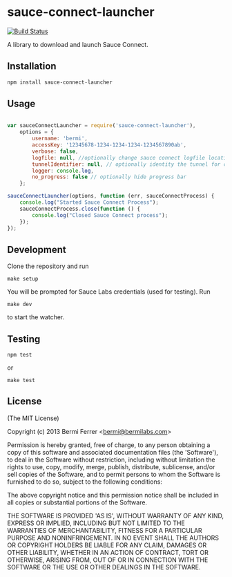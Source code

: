 # sauce-connect-launcher

[![Build Status](https://secure.travis-ci.org/bermi/sauce-connect-launcher.png)](http://travis-ci.org/bermi/sauce-connect-launcher)

A library to download and launch Sauce Connect.

## Installation

```sh
npm install sauce-connect-launcher
```

## Usage


```javascript

var sauceConnectLauncher = require('sauce-connect-launcher'),
	options = {
		username: 'bermi',
		accessKey: '12345678-1234-1234-1234-1234567890ab',
		verbose: false,
		logfile: null, //optionally change sauce connect logfile location
		tunnelIdentifier: null, // optionally identity the tunnel for concurrent tunnels
		logger: console.log,
		no_progress: false // optionally hide progress bar
	};

sauceConnectLauncher(options, function (err, sauceConnectProcess) {
	console.log("Started Sauce Connect Process");
	sauceConnectProcess.close(function () {
		console.log("Closed Sauce Connect process");
	});
});

```

## Development

Clone the repository and run

```
make setup
```

You will be prompted for Sauce Labs credentials (used for testing).  Run
```
make dev
```
to start the watcher.


## Testing

```
npm test
```

or

```
make test
```

## License

(The MIT License)

Copyright (c) 2013 Bermi Ferrer &lt;bermi@bermilabs.com&gt;

Permission is hereby granted, free of charge, to any person obtaining
a copy of this software and associated documentation files (the
'Software'), to deal in the Software without restriction, including
without limitation the rights to use, copy, modify, merge, publish,
distribute, sublicense, and/or sell copies of the Software, and to
permit persons to whom the Software is furnished to do so, subject to
the following conditions:

The above copyright notice and this permission notice shall be
included in all copies or substantial portions of the Software.

THE SOFTWARE IS PROVIDED 'AS IS', WITHOUT WARRANTY OF ANY KIND,
EXPRESS OR IMPLIED, INCLUDING BUT NOT LIMITED TO THE WARRANTIES OF
MERCHANTABILITY, FITNESS FOR A PARTICULAR PURPOSE AND NONINFRINGEMENT.
IN NO EVENT SHALL THE AUTHORS OR COPYRIGHT HOLDERS BE LIABLE FOR ANY
CLAIM, DAMAGES OR OTHER LIABILITY, WHETHER IN AN ACTION OF CONTRACT,
TORT OR OTHERWISE, ARISING FROM, OUT OF OR IN CONNECTION WITH THE
SOFTWARE OR THE USE OR OTHER DEALINGS IN THE SOFTWARE.
